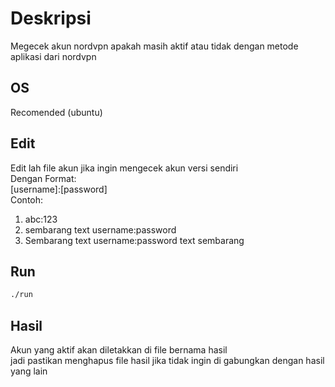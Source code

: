 # Deskripsi
Megecek akun nordvpn apakah masih aktif atau tidak dengan metode aplikasi dari nordvpn

## OS
Recomended (ubuntu)

## Edit 
Edit lah file akun jika ingin mengecek akun versi sendiri<br>Dengan Format:<br>[username]:[password]<br>Contoh:
<ol>
<li>abc:123</li>
<li>sembarang text username:password</li>
<li>Sembarang text username:password text sembarang</li>
</ol>

## Run
```bash
./run
```

## Hasil
Akun yang aktif akan diletakkan di file bernama hasil<br>jadi pastikan menghapus file hasil jika tidak ingin di gabungkan dengan hasil yang lain
